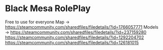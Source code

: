 
# Black Mesa RolePlay
Free to use for everyone
Map -> https://steamcommunity.com/sharedfiles/filedetails/?id=1766057771
Models -> 
https://steamcommunity.com/sharedfiles/filedetails/?id=237159280
https://steamcommunity.com/sharedfiles/filedetails/?id=1292204702
https://steamcommunity.com/sharedfiles/filedetails/?id=126181015
